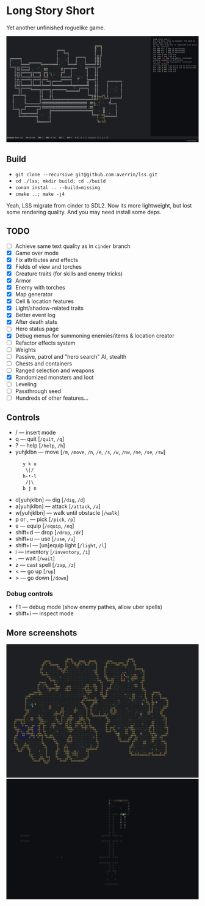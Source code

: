 # Long Story Short

Yet another unfinished roguelike game.

![screenshot](https://raw.githubusercontent.com/averrin/lss/master/screenshot.png)

## Build
* `git clone --recursive git@github.com:averrin/lss.git`
* `cd ./lss; mkdir build; cd ./build`
* `conan instal .. --build=missing`
* `cmake ..; make -j4`

Yeah, LSS migrate from cinder to SDL2. Now its more lightweight, but lost some
rendering quality. And you may need install some deps.

## TODO
- [ ] Achieve same text quality as in `cinder` branch
- [X] Game over mode
- [X] Fix attributes and effects
- [X] Fields of view and torches
- [X] Creature traits (for skills and enemy tricks)
- [X] Armor
- [X] Enemy with torches
- [X] Map generator
- [X] Cell & location features
- [X] Light/shadow-related traits
- [X] Better event log
- [X] After death stats
- [ ] Hero status page
- [X] Debug menus for summoning enemies/items & location creator
- [ ] Refactor effects system
- [ ] Weights
- [ ] Passive, patrol and "hero search" AI, stealth
- [ ] Chests and containers
- [ ] Ranged selection and weapons
- [X] Randomized monsters and loot
- [ ] Leveling
- [ ] Passthrough seed
- [ ] Hundreds of other features...

## Controls
* / — insert mode
* q — quit [`/quit`, `/q`]
* ? — help [`/help`, `/h`]
* yuhjklbn — move [`/m`, `/move`, `/n`, `/e`, `/s`, `/w`, `/nw`, `/ne`, `/se`, `/sw`]
```
      y k u
       \|/ 
      h-•-l
       /|\ 
      b j n
```
* d[yuhjklbn] — dig [`/dig`, `/d`]
* a[yuhjklbn] — attack [`/attack`, `/a`]
* w[yuhjklbn] — walk until obstacle [`/walk`]
* p or , — pick [`/pick`, `/p`]
* e — equip [`/equip`, `/eq`]
* shift+d — drop [`/drop`, `/dr`]
* shift+u — use [`/use`, `/u`]
* shift+l — [un]equip light [`/light`, `/l`]
* i — inventory [`/inventory`, `/i`]
* . — wait [`/wait`]
* z — cast spell [`/zap`, `/z`]
* &lt; — go up [`/up`]
* &gt; — go down [`/down`]

### Debug controls
* F1 — debug mode (show enemy pathes, allow uber spells)
* shift+i — inspect mode

## More screenshots
![screenshot_cavern](https://raw.githubusercontent.com/averrin/lss/master/screenshot_cavern.png)
![screenshot_torches](https://raw.githubusercontent.com/averrin/lss/master/screenshot_torches.png)

